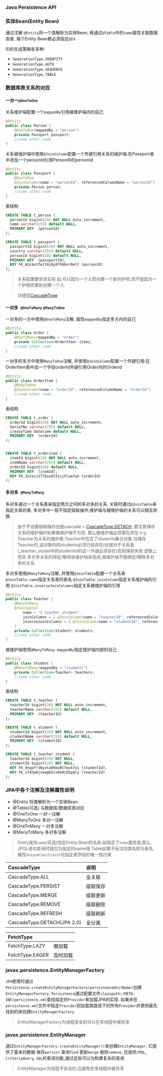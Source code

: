 ### Java Persistence API

### 实体Bean(Entity Bean)

通过注解 `@Entity`将一个类解析为实体Bean, 再通过`@Table`中的`name`属性关联数据库表. 每个Entity Bean都必须指定`@Id`.

ID的生成策略有多种: 

* `GenerationType.IDENTITY` 
* `GenerationType.AUTO`
* `GenerationType.SEQUENCE`
* `GenerationType.TABLE`

### 数据库表关系的对应

#### 一对一`@OneToOne`

关系维护端配置一个`mappedBy`引用被维护端内的自己.
```java
@Entity
public class Person {
    @OneToOne(mappedBy = "person")
    private Passport passport;
    //some other code
}
```
关系被维护端中使用`@JoinColumn`配置一个外键引用关系的维护端:在Passport表中添加一个personId引用Person中的personId
```java
@Entity
public class Passport {
    @OneToOne
    @JoinColumn(name = "personId", referencedColumnName = "personId")
    private Person person;
    //some other code
}
```
表结构
```sql
CREATE TABLE t_person (
  personId bigint(20) NOT NULL auto_increment,
  name varchar(255) default NULL,
  PRIMARY KEY  (personId)
);

CREATE TABLE t_passport (
  passportId bigint(20) NOT NULL auto_increment,
  country varchar(255) default NULL,
  personId bigint(20) default NULL,
  PRIMARY KEY  (passportId),
  KEY FK_m2cmx2fwtt0i8y07h9bnr0elt (personId)
);
```

>关系配置要讲求实际 如:可以因为一个人而创建一个新的护照,而不能因为一个护照而重新创建一个人.

>详细见[CascadeType](https://github.com/wuxii/tommy/tree/master/src/main/java/org/moon/tomee/jpa#cascadetype)

#### 一对多` @OneToMany` `@ManyToOne`

一对多的一方中使用`@OneToMany`注解, 属性`mappedBy`指定多方内的自己
```java
@Entity
public class Order {
    @OneToMany(mappedBy = "order")
    private Collection<OrderItem> items;
    //some other code
}
```
一对多的多方中使用`ManyToOne`注解, 并使用`@JoinColumn`配置一个外键引用:在OrderItem表中加一个字段orderId外键引用Order内的OrderId
```java
@Entity
public class OrderItem {
    @ManyToOne
    @JoinColumn(name = "orderId", referencedColumnName = "orderId")
    //some other code
}
```
表结构
```sql
CREATE TABLE t_order (
  orderId bigint(20) NOT NULL auto_increment,
  SerialNo varchar(255) default NULL,
  createTime datetime default NULL,
  PRIMARY KEY  (orderId)
);


CREATE TABLE t_orderitem (
  itemId bigint(20) NOT NULL auto_increment,
  itemName varchar(255) default NULL,
  orderId bigint(20) default NULL,
  PRIMARY KEY  (itemId),
  KEY FK_3utxcx17lbsodl51xj5lum7ub (orderId)
);
```

#### 多对多` @ManyToMany`

多对多通过一个关系表来指定两方之间的多对多的关系, 关联时通过`@JoinTable`来指定关联的表. 多对多中一般不指定级联操作,维护端与被维护端的关系可以相互转换.

> 由于不设置级联操作也就cascade = [CascadeTyoe.DETACH](https://github.com/superwuxin/tommy-test/tree/master/src/main/java/org/moon/tomee/jpa#cascadetype). 要注意保存关系的维护端时如果被维护端不为空, 那么被维护端必须事先存在
> e.g. Teacher为关系的维护者,Teacher中包含了students集合对象.当保存Teacher时,该对象内的students必须已经存在(也就对于关系表t_teacher_studet中的studentId的这一外键必须存在)否则保存失败
> 逻辑上而言:多对多关系的绑定/解除由维护端来完成,被维护端不能绑定/解除多对多的关系

多对多使用`@ManyToMany`注解, 并使用`@JoinTable`配置一个关系表 `@JoinTable.name`指定关系表的表名 `@JoinTable.joinColumn`指定关系维护端的引用 `@JoinTable.inverseJoinColumns`指定关系被维护端的引用
```java
@Entity
public class Teacher {
    @ManyToMany
    @JoinTable(
        name = "t_teacher_student",
        joinColumns = { @JoinColumn(name = "teacherId", referencedColumnName = "teacherId") },
        inverseJoinColumns = { @JoinColumn(name = "studentId", referencedColumnName = "studentId") }
    )
    private Collection<Student> students;
    //some other code
}
```
被维护端使用`@ManyToMany.mappedBy`指定维护端内部的自己
```java
@Entity
public class Student {
    @ManyToMany(mappedBy = "students")
    private Collection<Teacher> teachers;
    //some other code
}
```
表结构
```sql
CREATE TABLE t_teacher (
  teacherId bigint(20) NOT NULL auto_increment,
  teacherName varchar(255) default NULL,
  PRIMARY KEY  (teacherId)
);

CREATE TABLE t_student (
  studentId bigint(20) NOT NULL auto_increment,
  studentName varchar(255) default NULL,
  PRIMARY KEY  (studentId)
);

CREATE TABLE t_teacher_student (
  teacherId bigint(20) NOT NULL,
  studentId bigint(20) NOT NULL,
  KEY FK_9nqofr30yvta09oo0l7esk7o1 (studentId),
  KEY FK_s745w6jseag65iv8n0c05pqly (teacherId)
);
```

### JPA中各个注解及注解属性说明

* @Entity 将类解析为一个实体Bean
* @Table(可选) 与数据库/数据库表对应
* @OneToOne 一对一注解
* @ManyToOne 多对一注解
* @OneToMany 一对多注解
* @ManyToMany 多对多注解

> Entity属性`name`(可选)指定Entity Bean的名称.如指定了`name`属性值,那么JPQL语句查询时就应为指定的name值
> Table如果不标注则类名即为表名, 属性`UniqueConstraint`可指定表字段的唯一性约束

| CascadeType               | 说明            |
|:--                        |:--              |
|CascadeType.ALL            |     全关联      |
|CascadeType.PERSIST        |    级联保存     |
|CascadeType.MERGE          |    级联更新     |
|CascadeType.REMOVE         |    级联删除     |
|CascadeType.REFRESH        |    级联刷新     |
|CascadeType.DETACH(JPA 2.0)|    全分离       |

|FetchType        |              |
|:--              |:--           |
|FetchType.LAZY   |   懒加载     |
|FetchType.EAGER  |  及时加载    |

### javax.persistence.EntityManagerFactory

`JPA`使用时通过`Persistence.createEntityManagerFactory(persistenceUnitName)`创建`EntityManagerFactory`. `Persistence`通过配置文件`classpath:/META-INF/persistence.xml`查找指定的`Provider`来加载JPA的实现. 如果未在`persistence.xml`文件中指定`Provider`则加载类路径下的所有`Provider`并使用最先找到的来创建`EntityManagerFactory`

> EntityManagerFactory为线程安全的可以在多线程中被共享

### javax.persistence.EntityManager

通过`EntityManagerFactory.createEntityManager()`来创建`EntityManager`, 它提供了基本的数据 保存`persist` 查询`find` 更新`merge` 删除`remove`, 还提供`JPQL`, `CriteriaQuery`, `SQL`的查询功能,通过这些可以为构建复杂的查询

> EntityManager为线程不安全的,应避免在多线程中被共享
